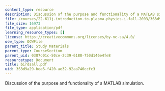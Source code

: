 ```yaml
---
content_type: resource
description: Discussion of the purpose and functionality of a MATLAB simulation.
file: /courses/22-611j-introduction-to-plasma-physics-i-fall-2003/363d9a29bea6f420ae3292aa746ccfc3_birdsall.pdf
file_size: 16973
file_type: application/pdf
learning_resource_types: []
license: https://creativecommons.org/licenses/by-nc-sa/4.0/
ocw_type: OCWFile
parent_title: Study Materials
parent_type: CourseSection
parent_uid: 0387c01c-50ce-2c39-6188-750d146e4fe8
resourcetype: Document
title: birdsall.pdf
uid: 363d9a29-bea6-f420-ae32-92aa746ccfc3
---
```

Discussion of the purpose and functionality of a MATLAB simulation.